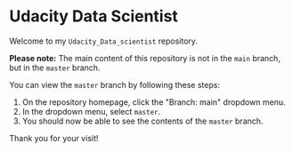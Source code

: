# Udacity Data Scientist

Welcome to my `Udacity_Data_scientist` repository.

**Please note:** The main content of this repository is not in the `main` branch, but in the `master` branch.

You can view the `master` branch by following these steps:

1. On the repository homepage, click the "Branch: main" dropdown menu.
2. In the dropdown menu, select `master`.
3. You should now be able to see the contents of the `master` branch.

Thank you for your visit!

